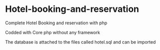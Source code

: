 # Hotel-booking-and-reservation
Complete Hotel Booking and reservation with php

Codded with Core php without any framework

The database is attached to the files called hotel.sql and can be imported 
